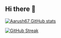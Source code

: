 ## Hi there 👋

<!--
**aarush67/aarush67** is a ✨ _special_ ✨ repository because its `README.md` (this file) appears on your GitHub profile.

Here are some ideas to get you started:

- 🔭 I’m currently working on ...
- 🌱 I’m currently learning ...
- 👯 I’m looking to collaborate on ...
- 🤔 I’m looking for help with ...
- 💬 Ask me about ...
- 📫 How to reach me: ...
- 😄 Pronouns: ...
- ⚡ Fun fact: ...
-->
[![Aarush67 GitHub stats](https://github-readme-stats.vercel.app/api?username=aarush67)](https://github.com/aarush67/aarush67)

[![GitHub Streak](https://streak-stats.demolab.com?user=aarush67)](https://git.io/streak-stats)
